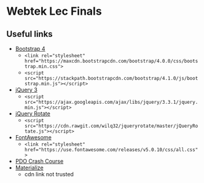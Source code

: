 # Webtek Lec Finals
## Useful links
* [Bootstrap 4](https://getbootstrap.com/docs/4.0/getting-started/introduction/)
   * `<link rel="stylesheet" href="https://maxcdn.bootstrapcdn.com/bootstrap/4.0.0/css/bootstrap.min.css">`
   * `<script src="https://stackpath.bootstrapcdn.com/bootstrap/4.1.0/js/bootstrap.min.js"></script>`
* [jQuery 3](http://api.jquery.com/)
   * `<script src="https://ajax.googleapis.com/ajax/libs/jquery/3.3.1/jquery.min.js"></script>`
* [jQuery Rotate](http://jqueryrotate.com/)
  * `<script src="https://cdn.rawgit.com/wilq32/jqueryrotate/master/jQueryRotate.js"></script>`
* [FontAwesome](https://fontawesome.com/)
   * `<link rel="stylesheet" href="https://use.fontawesome.com/releases/v5.0.10/css/all.css">`
* [PDO Crash Course](https://www.youtube.com/watch?v=kEW6f7Pilc4)
* [Materialize](http://materializecss.com/)
   * cdn link not trusted